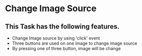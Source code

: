 # Change Image Source 
## This Task has the following features.
* Change Image source by using 'click' event
* Three buttons are used on one image to change image source
* By pressing one of three button, image will be change
